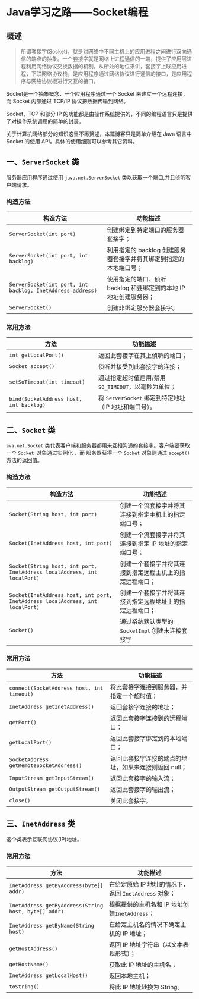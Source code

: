 # Java学习之路——Socket编程

## 概述

> 所谓套接字(Socket)，就是对网络中不同主机上的应用进程之间进行双向通信的端点的抽象。一个套接字就是网络上进程通信的一端，提供了应用层进程利用网络协议交换数据的机制。从所处的地位来讲，套接字上联应用进程，下联网络协议栈，是应用程序通过网络协议进行通信的接口，是应用程序与网络协议根进行交互的接口。

Socket是一个抽象概念，一个应用程序通过一个 Socket 来建立一个远程连接，而 Socket 内部通过 TCP/IP 协议把数据传输到网络。

Socket、TCP 和部分 IP 的功能都是由操作系统提供的，不同的编程语言只是提供了对操作系统调用的简单的封装。

关于计算机网络部分的知识这里不再赘述，本篇博客只是简单介绍在 Java 语言中 Socket 的使用 API。具体的使用细则可以参考其它资料。

## 一、`ServerSocket` 类

服务器应用程序通过使用 `java.net.ServerSocket` 类以获取一个端口,并且侦听客户端请求。

### 构造方法

| 构造方法                                                   | 功能描述                                                     |
| ---------------------------------------------------------- | ------------------------------------------------------------ |
| `ServerSocket(int port)`                                   | 创建绑定到特定端口的服务器套接字；                           |
| `ServerSocket(int port, int backlog)`                      | 利用指定的 backlog 创建服务器套接字并将其绑定到指定的本地端口号； |
| `ServerSocket(int port, int backlog, InetAddress address)` | 使用指定的端口、侦听 backlog 和要绑定到的本地 IP 地址创建服务器； |
| `ServerSocket()`                                           | 创建非绑定服务器套接字。                                     |

### 常用方法

| 方法                                    | 功能描述                                              |
| --------------------------------------- | ----------------------------------------------------- |
| `int getLocalPort()`                    | 返回此套接字在其上侦听的端口；                        |
| `Socket accept()`                       | 侦听并接受到此套接字的连接；                          |
| `setSoTimeout(int timeout)`             | 通过指定超时值启用/禁用 `SO_TIMEOUT`，以毫秒为单位；  |
| `bind(SocketAddress host, int backlog)` | 将 `ServerSocket` 绑定到特定地址（IP 地址和端口号）。 |

## 二、`Socket` 类

`ava.net.Socket` 类代表客户端和服务器都用来互相沟通的套接字。客户端要获取一个 `Socket `对象通过实例化 ，而 服务器获得一个 `Socket` 对象则通过 `accept()` 方法的返回值。

### 构造方法

| 构造方法                                                     | 功能描述                                                 |
| ------------------------------------------------------------ | -------------------------------------------------------- |
| `Socket(String host, int port)`                              | 创建一个流套接字并将其连接到指定主机上的指定端口号；     |
| `Socket(InetAddress host, int port)`                         | 创建一个流套接字并将其连接到指定 IP 地址的指定端口号；   |
| `Socket(String host, int port, InetAddress localAddress, int localPort)` | 创建一个套接字并将其连接到指定远程主机上的指定远程端口； |
| `Socket(InetAddress host, int port, InetAddress localAddress, int localPort)` | 创建一个套接字并将其连接到指定远程地址上的指定远程端口； |
| `Socket()`                                                   | 通过系统默认类型的 `SocketImpl` 创建未连接套接字         |

### 常用方法

| 方法                                       | 功能描述                                              |
| ------------------------------------------ | ----------------------------------------------------- |
| `connect(SocketAddress host, int timeout)` | 将此套接字连接到服务器，并指定一个超时值；            |
| `InetAddress getInetAddress()`             | 返回套接字连接的地址；                                |
| `getPort()`                                | 返回此套接字连接到的远程端口；                        |
| `getLocalPort()`                           | 返回此套接字绑定到的本地端口；                        |
| `SocketAddress getRemoteSocketAddress()`   | 返回此套接字连接的端点的地址，如果未连接则返回 null； |
| `InputStream getInputStream()`             | 返回此套接字的输入流；                                |
| `OutputStream getOutputStream()`           | 返回此套接字的输出流；                                |
| `close()`                                  | 关闭此套接字。                                        |

## 三、`InetAddress` 类

这个类表示互联网协议(IP)地址。

### 常用方法

| 方法                                                 | 功能描述                                              |
| ---------------------------------------------------- | ----------------------------------------------------- |
| `InetAddress getByAddress(byte[] addr)`              | 在给定原始 IP 地址的情况下，返回 `InetAddress` 对象； |
| `InetAddress getByAddress(String host, byte[] addr)` | 根据提供的主机名和 IP 地址创建`InetAddress`；         |
| `InetAddress getByName(String host)`                 | 在给定主机名的情况下确定主机的 IP 地址；              |
| `getHostAddress()`                                   | 返回 IP 地址字符串（以文本表现形式）；                |
| `getHostName()`                                      | 获取此 IP 地址的主机名；                              |
| `InetAddress getLocalHost()`                         | 返回本地主机；                                        |
| `toString()`                                         | 将此 IP 地址转换为 String。                           |
